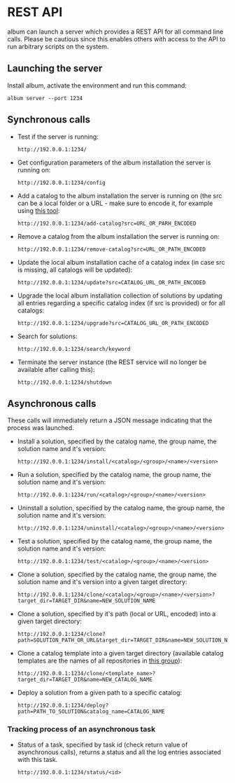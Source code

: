 # REST API

album can launch a server which provides a REST API for all command line calls. 
Please be cautious since this enables others with access to the API to run arbitrary scripts on the system.

## Launching the server
Install album, activate the environment and run this command:
```
album server --port 1234
```

## Synchronous calls

- Test if the server is running: 
  ```
  http://192.0.0.1:1234/
  ```
- Get configuration parameters of the album installation the server is running on:
  ```
  http://192.0.0.1:1234/config
  ```
- Add a catalog to the album installation the server is running on (the src can be a local folder or a URL - make sure to encode it, for example using [this tool](https://www.urlencoder.org/):
  ```
  http://192.0.0.1:1234/add-catalog?src=URL_OR_PARH_ENCODED
  ```
- Remove a catalog from the album installation the server is running on:
  ```
  http://192.0.0.1:1234/remove-catalog?src=URL_OR_PATH_ENCODED
  ```
- Update the local album installation cache of a catalog index (in case src is missing, all catalogs will be updated):
  ```
  http://192.0.0.1:1234/update?src=CATALOG_URL_OR_PATH_ENCODED
  ```
- Upgrade the local album installation collection of solutions by updating all entries regarding a specific catalog index (if src is provided) or for all catalogs:
  ```
  http://192.0.0.1:1234/upgrade?src=CATALOG_URL_OR_PATH_ENCODED
  ```
- Search for solutions:
  ```
  http://192.0.0.1:1234/search/keyword
  ```
- Terminate the server instance (the REST service will no longer be available after calling this):
  ```
  http://192.0.0.1:1234/shutdown
  ```

## Asynchronous calls

These calls will immediately return a JSON message indicating that the process was launched. 

- Install a solution, specified by the catalog name, the group name, the solution name and it's version:
  ```
  http://192.0.0.1:1234/install/<catalog>/<group>/<name>/<version>
  ```
- Run a solution, specified by the catalog name, the group name, the solution name and it's version:
  ```
  http://192.0.0.1:1234/run/<catalog>/<group>/<name>/<version>
  ```
- Uninstall a solution, specified by the catalog name, the group name, the solution name and it's version:
  ```
  http://192.0.0.1:1234/uninstall/<catalog>/<group>/<name>/<version>
  ```
- Test a solution, specified by the catalog name, the group name, the solution name and it's version:
  ```
  http://192.0.0.1:1234/test/<catalog>/<group>/<name>/<version>
  ```
- Clone a solution, specified by the catalog name, the group name, the solution name and it's version into a given target directory:
  ```
  http://192.0.0.1:1234/clone/<catalog>/<group>/<name>/<version>?target_dir=TARGET_DIR&name=NEW_SOLUTION_NAME
  ```
- Clone a solution, specified by it's path (local or URL, encoded) into a given target directory:
  ```
  http://192.0.0.1:1234/clone?path=SOLUTION_PATH_OR_URL&target_dir=TARGET_DIR&name=NEW_SOLUTION_NAME
  ```
- Clone a catalog template into a given target directory (available catalog templates are the names of all repositories in [this group](https://gitlab.com/album-app/catalogs/templates)):
  ```
  http://192.0.0.1:1234/clone/<template_name>?target_dir=TARGET_DIR&name=NEW_CATALOG_NAME
  ```
- Deploy a solution from a given path to a specific catalog:
  ```
  http://192.0.0.1:1234/deploy?path=PATH_TO_SOLUTION&catalog_name=CATALOG_NAME
  ```

### Tracking process of an asynchronous task
- Status of a task, specified by task id (check return value of asynchronous calls), returns a status and all the log entries associated with this task.
  ```
  http://192.0.0.1:1234/status/<id>
  ```
